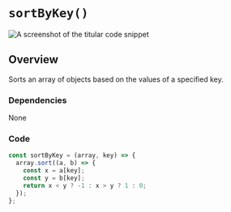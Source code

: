 # `sortByKey()`

![A screenshot of the titular code snippet](../snapshots/sortByKey.png)

## Overview

Sorts an array of objects based on the values of a specified key.

### Dependencies

None

### Code

```js
const sortByKey = (array, key) => {
  array.sort((a, b) => {
    const x = a[key];
    const y = b[key];
    return x < y ? -1 : x > y ? 1 : 0;
  });
};
```
